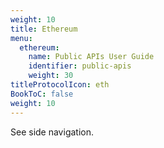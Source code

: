 ```yaml
---
weight: 10
title: Ethereum
menu:
  ethereum:
    name: Public APIs User Guide
    identifier: public-apis
    weight: 30
titleProtocolIcon: eth
BookToC: false
weight: 10
---
```



See side navigation.
